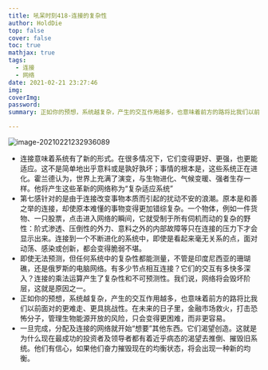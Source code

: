 ```yaml
---
title: 吼呆时刻418-连接的复杂性
author: HoldDie
top: false
cover: false
toc: true
mathjax: true
tags:
  - 连接
  - 网络
date: 2021-02-21 23:27:46
img:
coverImg:
password:
summary: 正如你的预想，系统越复杂，产生的交互作用越多，也意味着前方的路将比我们以前面对的更难走、更具挑战性。

---
```


![image-20210221232936089](https://cdn.jsdelivr.net/gh/HoldDie/img1/20210221232936.png)

- 连接意味着系统有了新的形式。在很多情况下，它们变得更好、更强，也更能适应。这不是简单地出乎意料或是孰好孰坏；事情的根本是，这些系统正在进化。霍兰德认为，世界上充满了演变，与生物进化、气候变暖、强者生存一样。他将产生这些革新的网络称为“复杂适应系统”
- 第七感针对的是由于连接改变事物本质而引起的扰动不安的浪潮。原本是和善之举的连接，却使原本难懂的事物变得更加错综复杂。一个物体，例如一件货物、一只股票，点击进入网络的瞬间，它就受制于所有伺机而动的复杂的野性：阶式渗透、压倒性的外力、意料之外的内部故障等只在连接的压力下才会显示出来。连接到一个不断进化的系统中，即使是看起来毫无关系的点，面对动荡、感染或创新，都会变得脆弱不堪。
- 即使无法预测，但任何系统中的复杂性都能测量，不管是印度尼西亚的珊瑚礁，还是俄罗斯的电脑网络。有多少节点相互连接？它们的交互有多快多深入？连接的乘法运算产生了复杂性和不可预测性。我们说，网络将会毁坏阶层，这就是原因之一。
- 正如你的预想，系统越复杂，产生的交互作用越多，也意味着前方的路将比我们以前面对的更难走、更具挑战性。在未来的日子里，金融市场救火，打击恐怖分子，管理生物能源开放的风险，只会变得更困难，而非更容易。
- 一旦完成，分配及连接的网络就开始“想要”其他东西。它们渴望创造。这就是为什么现在最成功的投资者及领导者都有着近乎病态的渴望去推倒、摧毁旧系统。他们有信心，如果他们奋力摧毁现在的均衡状态，将会出现一种新的均衡。